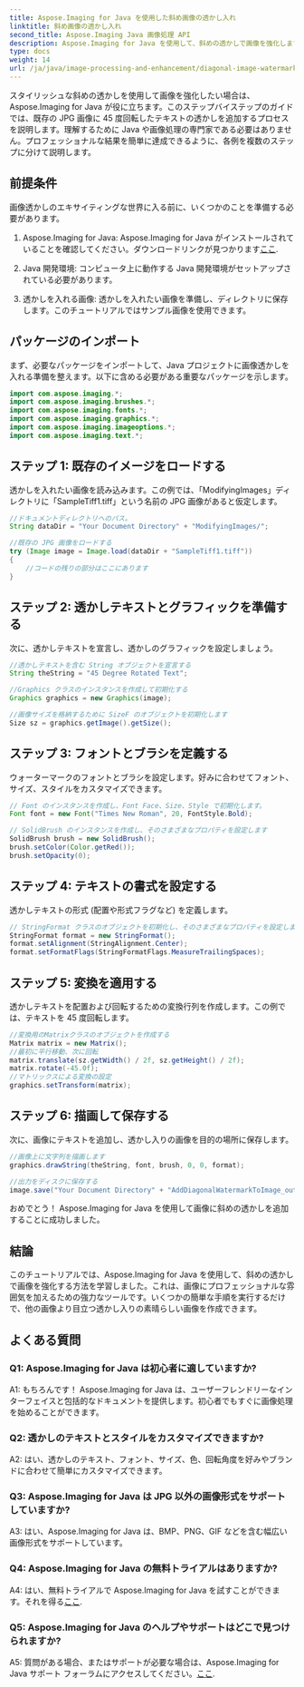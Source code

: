 ```yaml
---
title: Aspose.Imaging for Java を使用した斜め画像の透かし入れ
linktitle: 斜め画像の透かし入れ
second_title: Aspose.Imaging Java 画像処理 API
description: Aspose.Imaging for Java を使用して、斜めの透かしで画像を強化します。このステップバイステップのガイドに従って、透かし入りの美しい画像を簡単に作成してください。
type: docs
weight: 14
url: /ja/java/image-processing-and-enhancement/diagonal-image-watermarking/
---
```


スタイリッシュな斜めの透かしを使用して画像を強化したい場合は、Aspose.Imaging for Java が役に立ちます。このステップバイステップのガイドでは、既存の JPG 画像に 45 度回転したテキストの透かしを追加するプロセスを説明します。理解するために Java や画像処理の専門家である必要はありません。プロフェッショナルな結果を簡単に達成できるように、各例を複数のステップに分けて説明します。

## 前提条件

画像透かしのエキサイティングな世界に入る前に、いくつかのことを準備する必要があります。

1.  Aspose.Imaging for Java: Aspose.Imaging for Java がインストールされていることを確認してください。ダウンロードリンクが見つかります[ここ](https://releases.aspose.com/imaging/java/).

2. Java 開発環境: コンピュータ上に動作する Java 開発環境がセットアップされている必要があります。

3. 透かしを入れる画像: 透かしを入れたい画像を準備し、ディレクトリに保存します。このチュートリアルではサンプル画像を使用できます。

## パッケージのインポート

まず、必要なパッケージをインポートして、Java プロジェクトに画像透かしを入れる準備を整えます。以下に含める必要がある重要なパッケージを示します。

```java
import com.aspose.imaging.*;
import com.aspose.imaging.brushes.*;
import com.aspose.imaging.fonts.*;
import com.aspose.imaging.graphics.*;
import com.aspose.imaging.imageoptions.*;
import com.aspose.imaging.text.*;
```

## ステップ 1: 既存のイメージをロードする

透かしを入れたい画像を読み込みます。この例では、「ModifyingImages」ディレクトリに「SampleTiff1.tiff」という名前の JPG 画像があると仮定します。

```java
//ドキュメントディレクトリへのパス。
String dataDir = "Your Document Directory" + "ModifyingImages/";

//既存の JPG 画像をロードする
try (Image image = Image.load(dataDir + "SampleTiff1.tiff"))
{
    //コードの残りの部分はここにあります
}
```

## ステップ 2: 透かしテキストとグラフィックを準備する

次に、透かしテキストを宣言し、透かしのグラフィックを設定しましょう。

```java
//透かしテキストを含む String オブジェクトを宣言する
String theString = "45 Degree Rotated Text";

//Graphics クラスのインスタンスを作成して初期化する
Graphics graphics = new Graphics(image);

//画像サイズを格納するために SizeF のオブジェクトを初期化します
Size sz = graphics.getImage().getSize();
```

## ステップ 3: フォントとブラシを定義する

ウォーターマークのフォントとブラシを設定します。好みに合わせてフォント、サイズ、スタイルをカスタマイズできます。

```java
// Font のインスタンスを作成し、Font Face、Size、Style で初期化します。
Font font = new Font("Times New Roman", 20, FontStyle.Bold);

// SolidBrush のインスタンスを作成し、そのさまざまなプロパティを設定します
SolidBrush brush = new SolidBrush();
brush.setColor(Color.getRed());
brush.setOpacity(0);
```

## ステップ 4: テキストの書式を設定する

透かしテキストの形式 (配置や形式フラグなど) を定義します。

```java
// StringFormat クラスのオブジェクトを初期化し、そのさまざまなプロパティを設定します
StringFormat format = new StringFormat();
format.setAlignment(StringAlignment.Center);
format.setFormatFlags(StringFormatFlags.MeasureTrailingSpaces);
```

## ステップ 5: 変換を適用する

透かしテキストを配置および回転するための変換行列を作成します。この例では、テキストを 45 度回転します。

```java
//変換用のMatrixクラスのオブジェクトを作成する
Matrix matrix = new Matrix();
//最初に平行移動、次に回転
matrix.translate(sz.getWidth() / 2f, sz.getHeight() / 2f);
matrix.rotate(-45.0f);
//マトリックスによる変換の設定
graphics.setTransform(matrix);
```

## ステップ 6: 描画して保存する

次に、画像にテキストを追加し、透かし入りの画像を目的の場所に保存します。

```java
//画像上に文字列を描画します
graphics.drawString(theString, font, brush, 0, 0, format);

//出力をディスクに保存する
image.save("Your Document Directory" + "AddDiagonalWatermarkToImage_out.jpg");
```

おめでとう！ Aspose.Imaging for Java を使用して画像に斜めの透かしを追加することに成功しました。

## 結論

このチュートリアルでは、Aspose.Imaging for Java を使用して、斜めの透かしで画像を強化する方法を学習しました。これは、画像にプロフェッショナルな雰囲気を加えるための強力なツールです。いくつかの簡単な手順を実行するだけで、他の画像より目立つ透かし入りの素晴らしい画像を作成できます。

## よくある質問

### Q1: Aspose.Imaging for Java は初心者に適していますか?

A1: もちろんです！ Aspose.Imaging for Java は、ユーザーフレンドリーなインターフェイスと包括的なドキュメントを提供します。初心者でもすぐに画像処理を始めることができます。

### Q2: 透かしのテキストとスタイルをカスタマイズできますか?

A2: はい、透かしのテキスト、フォント、サイズ、色、回転角度を好みやブランドに合わせて簡単にカスタマイズできます。

### Q3: Aspose.Imaging for Java は JPG 以外の画像形式をサポートしていますか?

A3: はい、Aspose.Imaging for Java は、BMP、PNG、GIF などを含む幅広い画像形式をサポートしています。

### Q4: Aspose.Imaging for Java の無料トライアルはありますか?

 A4: はい、無料トライアルで Aspose.Imaging for Java を試すことができます。それを得る[ここ](https://releases.aspose.com/).

### Q5: Aspose.Imaging for Java のヘルプやサポートはどこで見つけられますか?

 A5: 質問がある場合、またはサポートが必要な場合は、Aspose.Imaging for Java サポート フォーラムにアクセスしてください。[ここ](https://forum.aspose.com/).